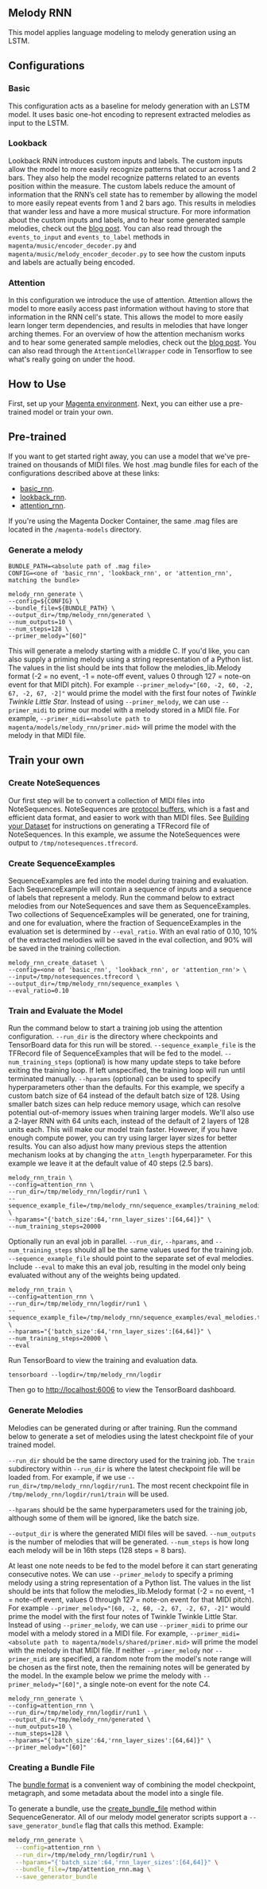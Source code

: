 ## Melody RNN

This model applies language modeling to melody generation using an LSTM.

## Configurations

### Basic

This configuration acts as a baseline for melody generation with an LSTM model. It uses basic one-hot encoding to represent extracted melodies as input to the LSTM.

### Lookback

Lookback RNN introduces custom inputs and labels. The custom inputs allow the model to more easily recognize patterns that occur across 1 and 2 bars. They also help the model recognize patterns related to an events position within the measure. The custom labels reduce the amount of information that the RNN’s cell state has to remember by allowing the model to more easily repeat events from 1 and 2 bars ago. This results in melodies that wander less and have a more musical structure. For more information about the custom inputs and labels, and to hear some generated sample melodies, check out the [blog post](https://magenta.tensorflow.org/2016/07/15/lookback-rnn-attention-rnn/). You can also read through the `events_to_input` and `events_to_label` methods in `magenta/music/encoder_decoder.py` and `magenta/music/melody_encoder_decoder.py` to see how the custom inputs and labels are actually being encoded.

### Attention

In this configuration we introduce the use of attention. Attention allows the model to more easily access past information without having to store that information in the RNN cell's state. This allows the model to more easily learn longer term dependencies, and results in melodies that have longer arching themes. For an overview of how the attention mechanism works and to hear some generated sample melodies, check out the [blog post](https://magenta.tensorflow.org/2016/07/15/lookback-rnn-attention-rnn/). You can also read through the `AttentionCellWrapper` code in Tensorflow to see what's really going on under the hood.

## How to Use

First, set up your [Magenta environment](/README.md). Next, you can either use a pre-trained model or train your own.

## Pre-trained

If you want to get started right away, you can use a model that we've pre-trained on thousands of MIDI files.
We host .mag bundle files for each of the configurations described above at these links:

* [basic_rnn](http://download.magenta.tensorflow.org/models/basic_rnn.mag).
* [lookback_rnn](http://download.magenta.tensorflow.org/models/lookback_rnn.mag).
* [attention_rnn](http://download.magenta.tensorflow.org/models/attention_rnn.mag).

If you're using the Magenta Docker Container, the same .mag files are located in the ```/magenta-models```
directory.

### Generate a melody

```
BUNDLE_PATH=<absolute path of .mag file>
CONFIG=<one of 'basic_rnn', 'lookback_rnn', or 'attention_rnn', matching the bundle>

melody_rnn_generate \
--config=${CONFIG} \
--bundle_file=${BUNDLE_PATH} \
--output_dir=/tmp/melody_rnn/generated \
--num_outputs=10 \
--num_steps=128 \
--primer_melody="[60]"
```

This will generate a melody starting with a middle C. If you'd like, you can also supply a priming melody using a string representation of a Python list. The values in the list should be ints that follow the melodies_lib.Melody format (-2 = no event, -1 = note-off event, values 0 through 127 = note-on event for that MIDI pitch). For example `--primer_melody="[60, -2, 60, -2, 67, -2, 67, -2]"` would prime the model with the first four notes of *Twinkle Twinkle Little Star*. Instead of using `--primer_melody`, we can use `--primer_midi` to prime our model with a melody stored in a MIDI file. For example, `--primer_midi=<absolute path to magenta/models/melody_rnn/primer.mid>` will prime the model with the melody in that MIDI file.

## Train your own

### Create NoteSequences

Our first step will be to convert a collection of MIDI files into NoteSequences. NoteSequences are [protocol buffers](https://developers.google.com/protocol-buffers/), which is a fast and efficient data format, and easier to work with than MIDI files. See [Building your Dataset](/magenta/scripts/README.md) for instructions on generating a TFRecord file of NoteSequences. In this example, we assume the NoteSequences were output to ```/tmp/notesequences.tfrecord```.

### Create SequenceExamples

SequenceExamples are fed into the model during training and evaluation. Each SequenceExample will contain a sequence of inputs and a sequence of labels that represent a melody. Run the command below to extract melodies from our NoteSequences and save them as SequenceExamples. Two collections of SequenceExamples will be generated, one for training, and one for evaluation, where the fraction of SequenceExamples in the evaluation set is determined by `--eval_ratio`. With an eval ratio of 0.10, 10% of the extracted melodies will be saved in the eval collection, and 90% will be saved in the training collection.

```
melody_rnn_create_dataset \
--config=<one of 'basic_rnn', 'lookback_rnn', or 'attention_rnn'> \
--input=/tmp/notesequences.tfrecord \
--output_dir=/tmp/melody_rnn/sequence_examples \
--eval_ratio=0.10
```

### Train and Evaluate the Model

Run the command below to start a training job using the attention configuration. `--run_dir` is the directory where checkpoints and TensorBoard data for this run will be stored. `--sequence_example_file` is the TFRecord file of SequenceExamples that will be fed to the model. `--num_training_steps` (optional) is how many update steps to take before exiting the training loop. If left unspecified, the training loop will run until terminated manually. `--hparams` (optional) can be used to specify hyperparameters other than the defaults. For this example, we specify a custom batch size of 64 instead of the default batch size of 128. Using smaller batch sizes can help reduce memory usage, which can resolve potential out-of-memory issues when training larger models. We'll also use a 2-layer RNN with 64 units each, instead of the default of 2 layers of 128 units each. This will make our model train faster. However, if you have enough compute power, you can try using larger layer sizes for better results. You can also adjust how many previous steps the attention mechanism looks at by changing the `attn_length` hyperparameter. For this example we leave it at the default value of 40 steps (2.5 bars).

```
melody_rnn_train \
--config=attention_rnn \
--run_dir=/tmp/melody_rnn/logdir/run1 \
--sequence_example_file=/tmp/melody_rnn/sequence_examples/training_melodies.tfrecord \
--hparams="{'batch_size':64,'rnn_layer_sizes':[64,64]}" \
--num_training_steps=20000
```

Optionally run an eval job in parallel. `--run_dir`, `--hparams`, and `--num_training_steps` should all be the same values used for the training job. `--sequence_example_file` should point to the separate set of eval melodies. Include `--eval` to make this an eval job, resulting in the model only being evaluated without any of the weights being updated.

```
melody_rnn_train \
--config=attention_rnn \
--run_dir=/tmp/melody_rnn/logdir/run1 \
--sequence_example_file=/tmp/melody_rnn/sequence_examples/eval_melodies.tfrecord \
--hparams="{'batch_size':64,'rnn_layer_sizes':[64,64]}" \
--num_training_steps=20000 \
--eval
```

Run TensorBoard to view the training and evaluation data.

```
tensorboard --logdir=/tmp/melody_rnn/logdir
```

Then go to [http://localhost:6006](http://localhost:6006) to view the TensorBoard dashboard.

### Generate Melodies

Melodies can be generated during or after training. Run the command below to generate a set of melodies using the latest checkpoint file of your trained model.

`--run_dir` should be the same directory used for the training job. The `train` subdirectory within `--run_dir` is where the latest checkpoint file will be loaded from. For example, if we use `--run_dir=/tmp/melody_rnn/logdir/run1`. The most recent checkpoint file in `/tmp/melody_rnn/logdir/run1/train` will be used.

`--hparams` should be the same hyperparameters used for the training job, although some of them will be ignored, like the batch size.

`--output_dir` is where the generated MIDI files will be saved. `--num_outputs` is the number of melodies that will be generated. `--num_steps` is how long each melody will be in 16th steps (128 steps = 8 bars).

At least one note needs to be fed to the model before it can start generating consecutive notes. We can use `--primer_melody` to specify a priming melody using a string representation of a Python list. The values in the list should be ints that follow the melodies_lib.Melody format (-2 = no event, -1 = note-off event, values 0 through 127 = note-on event for that MIDI pitch). For example `--primer_melody="[60, -2, 60, -2, 67, -2, 67, -2]"` would prime the model with the first four notes of Twinkle Twinkle Little Star. Instead of using `--primer_melody`, we can use `--primer_midi` to prime our model with a melody stored in a MIDI file. For example, `--primer_midi=<absolute path to magenta/models/shared/primer.mid>` will prime the model with the melody in that MIDI file. If neither `--primer_melody` nor `--primer_midi` are specified, a random note from the model's note range will be chosen as the first note, then the remaining notes will be generated by the model. In the example below we prime the melody with `--primer_melody="[60]"`, a single note-on event for the note C4.


```
melody_rnn_generate \
--config=attention_rnn \
--run_dir=/tmp/melody_rnn/logdir/run1 \
--output_dir=/tmp/melody_rnn/generated \
--num_outputs=10 \
--num_steps=128 \
--hparams="{'batch_size':64,'rnn_layer_sizes':[64,64]}" \
--primer_melody="[60]"
```

### Creating a Bundle File

The [bundle format](/magenta/protobuf/generator.proto)
is a convenient way of combining the model checkpoint, metagraph, and
some metadata about the model into a single file.

To generate a bundle, use the
[create_bundle_file](/magenta/music/sequence_generator.py)
method within SequenceGenerator. All of our melody model generator scripts
support a ```--save_generator_bundle``` flag that calls this method. Example:

```sh
melody_rnn_generate \
  --config=attention_rnn \
  --run_dir=/tmp/melody_rnn/logdir/run1 \
  --hparams="{'batch_size':64,'rnn_layer_sizes':[64,64]}" \
  --bundle_file=/tmp/attention_rnn.mag \
  --save_generator_bundle
```
